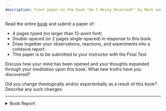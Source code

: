 ```yaml
---
description: Final paper on the book "Am I Being Deceived?" by Mark and Patti Virkler
---
```


Read the entire [book][Am I Being Deceived?] and submit a paper of:

- 4 pages typed (no larger than 12-point font)
- Double-spaced (or 2 pages single-spaced) in response to this book.
- Draw together your observations, reactions, and experiments into a cohesive report.
- This paper is to be submitted to your instructor with the Final Test

Discuss how your mind has been opened and your thoughts expanded through your meditation upon this book.
What new truths have you discovered?

Did you change theologically and/or experientially as a result of this book? Describe any such changes.

[Am I Being Deceived?]: https://www.cwgministries.org/store/am-i-being-deceived-ebook

<hr class='section' />

<details>
   <summary>Book Report</summary>
   <h3>Toward Reconciliation</h3>

   <p>
      This book categorically lays out the psychological and practical traits of Spirit and Bible radicalisms. Particularizing perspectives on the extreme ends of what the book labels Real Christianity separates it from the counterfeits, the New Age Movement, and Phariseeism; this categorization paints solid lines delineating two extremes from Christianity and helps the laity conceptualize the distinctions. Placing the Christian at the center, “believ[ing] that the Bible and the Holy Spirit should go hand in hand” (p. xvii), orients the Christian in a unique position to mediate both sides toward the truth. The book offers many details in its exposition of what it considers counterfeits and reveals the errors of neglecting either the Spirit or the Word. I find the book most helpful in its attempts to find the balance between the polarization of spirituality. While I see a high-level value in classifying philosophical and ideological dogmas, the gospel charges Christians to be in the ministry of reconciliation. To this end, I must begin with self-inquiry, then with humility, engage others through cordial discourses and the willingness to listen to views different from mine.
   </p>

   <blockquote>
      Jesus answered, “If anyone loves me, he will keep my word, and my Father will love him, and we will come to him and make our home with him…These things I have spoken to you while I am still with you. But the Helper, the Holy Spirit, whom the Father will send in my name, he will teach you all things and bring to your remembrance all that I have said to you.”
      <br/>— John 14:23, 25-26 (ESV)
   </blockquote>

   <p>
      The book’s strength expresses in its first chapter, which states, “Christianity embraces both the Bible and the Holy Spirit” (p. 1). According to Jesus, to love him is to keep his word; however, the Lord would soon be taken away from the disciples, who would no longer hear directly from him. Earlier in the chapter, Jesus promised the Comforter would abide with them forever. The purpose of the Holy Spirit was to teach them and remind them of the things that Jesus had taught them. According to the Lord’s teaching, the disciples must rely on the Holy Spirit to keep his word. Through the Spirit’s inspiration, the New Testament was written to the Church as a living document “for the perfecting of the saints, for the work of the ministry, for the edifying of the body of Christ” (Eph 4:12). As a Christian, I must continue to grow in the knowledge of the Scriptures and mature in my reliance on the Holy Spirit for understanding.
   </p>

   <p>
      The book reminds me to highly esteem the position of the subject of inspiration — the Word — and the Inspirator. To take one at the expense of the other, as the book goes to great lengths to disseminate, is not only erroneous but dangerous. I have been on both sides of these extremes and acquainted with the reductionistic philosophy of sloppy arrogance. During the early years of my conversion, the Lord showed tremendous signs and wonders in our ministry. We witnessed miraculous physical healing and restoration of broken relationships. I knew the Bible was an essential part of a Christian’s maturity; however, the immediacy power of the Holy Spirit operating in ministry was so compelling that the written text became auxiliary. Lacking the biblical foundation, I remained underdeveloped spiritually despite gaining vast experience operating a global spiritual enterprise. When the Spirit of truth came, I had no biblical construct of the truth to discern if the Holy Spirit was indeed leading me or the product of my subjective emotional experiences. Even though Pilate was in the presence of Truth, he had no basis for discerning; in sincerity, I would, as Pilate, ask, “What is truth?”
   </p>

   <p>
      When my delusionary foolishness dissipated, revealing my utter lack of knowledge of God, in desperation, I picked up Charles Spurgeon’s book, Lectures to My Students, and began to read. Reading Spurgeon, I realized this was a man through whom the Spirit of God revealed the truth of the Scriptures. According to the book, the New Age Movement’s seeking spiritual experiences (p. 9) resembles my early spiritual encounter. Whereas the New Age Movement based their experiences outside the Scriptures, I nebulously used the Bible to justify my preposterous subjective contextualizations — guided solely by idiosyncratic perceptions.
   </p>

   <p>
      Taking a hard right turn toward allowing the Bible to speak for itself, I immersed myself in learning the texts as a biblical tyro. The Bible became my constant companion. As I drank every word from the pages, new and exciting revelations leaped from the printed text into my mind. I did not need teachers to instruct me or books to guide my interpretations, and I did not want traditions to impede my direct-to-God access with antiquated orthodoxy. Though I never admit to rejecting the Spirit, I have dismissed the Spirit’s authority by relying on unverifiable nascent revelations that could have been the product of my hubris cognitive inventions — I had become a Pharisee, “accepted the Bible but rejected the Spirit” (p. 14).
   </p>

   <blockquote>
      All this is from God, who through Christ reconciled us to himself and gave us the ministry of reconciliation; that is, in Christ God was reconciling the world to himself, not counting their trespasses against them, and entrusting to us the message of reconciliation.
      <br/>— 2 Corinthians 5:18-19
   </blockquote>

   <p>
      God has given the Christian to deliver the message of God’s love embodied in the life, death, and resurrection of our Lord Jesus Christ. Without an exemption, the Scripture has “concluded all under sin” (Gal 3:22); no one in his righteousness can present himself before God. But God has promised us the faith of Jesus Christ that we might receive grace to believe and be reconciled to God. The ministry of reconciliation begins with critical self-inquiry to understand our starting point. Paul admonished the Corinthians,
   </p>

   <blockquote>
      Examine yourselves, to see whether you are in the faith. Test yourselves. Or do you not realize this about yourselves, that Jesus Christ is in you? — unless indeed you fail to meet the test!”
      <br/>— 2 Corinthians 13:5
   </blockquote>

   <p>
      Whomever I encounter in life, my responsibility to the gospel is to reconcile them to God by first listening and understanding who and where they are. Knowing I have been saved by grace through the Lord’s death, I have nothing to boast about. Without rigorous excogitation, I am in danger of hubris and arrogance, “Therefore let anyone who thinks that he stands take heed lest he fall” (1 Cor 10:12). Our Lord listened intently, even to those who opposed and ridiculed him; he answered their questions and interacted with them. Jesus was killed by the people he came to save as a testament to his meekness and humility.
   </p>

   <p>
      The intersection of the Word and Spirit is the cross where Jesus was crucified. At the cross, there are no boastings or contentions, only grace. In life, I will meet many at the extreme ends of this intersection; I will sometimes be on these fringes in my idiosyncratic nature and ambiguous proclivities. Even so, the grace of Jesus will be more than sufficient for me, and I hope to extend the same generosity as I share Jesus with others.
   </p>
</details>